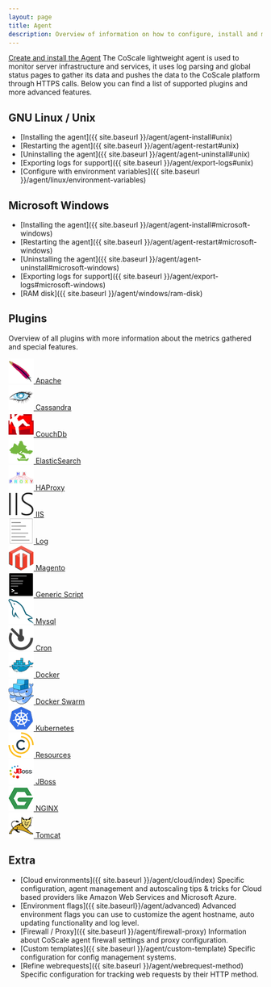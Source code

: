 ```yaml
---
layout: page
title: Agent
description: Overview of information on how to configure, install and maintain the CoScale agent.
---
```


<a href="{{ site.baseurl }}/agent/install" id="installation" class="btn btn-primary btn-lg pull-right">Create and install the Agent</a>
The CoScale lightweight agent is used to monitor server infrastructure and services, it uses log parsing and global status pages to gather its data and pushes the data to the CoScale platform through HTTPS calls. Below you can find a list of supported plugins and more advanced features.

## GNU Linux / Unix

* [Installing the agent]({{ site.baseurl }}/agent/agent-install#unix)
* [Restarting the agent]({{ site.baseurl }}/agent/agent-restart#unix)
* [Uninstalling the agent]({{ site.baseurl }}/agent/agent-uninstall#unix)
* [Exporting logs for support]({{ site.baseurl }}/agent/export-logs#unix)
* [Configure with environment variables]({{ site.baseurl }}/agent/linux/environment-variables)

## Microsoft Windows

* [Installing the agent]({{ site.baseurl }}/agent/agent-install#microsoft-windows)
* [Restarting the agent]({{ site.baseurl }}/agent/agent-restart#microsoft-windows)
* [Uninstalling the agent]({{ site.baseurl }}/agent/agent-uninstall#microsoft-windows)
* [Exporting logs for support]({{ site.baseurl }}/agent/export-logs#microsoft-windows)
* [RAM disk]({{ site.baseurl }}/agent/windows/ram-disk)

## Plugins
Overview of all plugins with more information about the metrics gathered and special features.

<div class="row">
    <div class="col-sm-3"><a href="{{ site.baseurl }}/agent/plugins/apache"><img src="/gfx/agent/apache.png" alt="Apache icon"> Apache</a></div>
    <div class="col-sm-3"><a href="{{ site.baseurl }}/agent/plugins/cassandra"><img src="/gfx/agent/cassandra.png" alt="Cassandra icon"> Cassandra</a></div>
    <div class="col-sm-3"><a href="{{ site.baseurl }}/agent/plugins/couchdb"><img src="/gfx/agent/couchdb.png" alt="CouchDb icon"> CouchDb</a></div>
    <div class="col-sm-3"><a href="{{ site.baseurl }}/agent/plugins/elasticsearch"><img src="/gfx/agent/elasticsearch.png" alt="ElasticSearch icon"> ElasticSearch</a></div>
    <div class="col-sm-3"><a href="{{ site.baseurl }}/agent/plugins/haproxy"><img src="/gfx/agent/haproxy.png" alt="HAProxy icon"> HAProxy</a></div>
    <div class="col-sm-3"><a href="{{ site.baseurl }}/agent/plugins/iis"><img src="/gfx/agent/iis.png" alt="IIS icon"> IIS</a></div>
    <div class="col-sm-3"><a href="{{ site.baseurl }}/agent/plugins/log"><img src="/gfx/agent/log_plugin.png" alt="Log icon"> Log</a></div>
    <div class="col-sm-3"><a href="{{ site.baseurl }}/agent/plugins/magento"><img src="/gfx/agent/magento.png" alt="Magento icon"> Magento</a></div>
    <div class="col-sm-3"><a href="{{ site.baseurl }}/custom-metrics/generic-script/index/"><img src="/gfx/agent/genericscript.png" alt="Script icon"> Generic Script</a></div>
    <div class="col-sm-3"><a href="{{ site.baseurl }}/agent/plugins/mysql"><img src="/gfx/agent/mysql.png" alt="Mysql icon"> Mysql</a></div>
    <div class="col-sm-3"><a href="{{ site.baseurl }}/agent/plugins/cron"><img src="/gfx/agent/CRON.png" alt="Cron icon"> Cron</a></div>
    <div class="col-sm-3"><a href="{{ site.baseurl }}/agent/plugins/docker"><img src="/gfx/agent/docker.png" alt="Docker icon"> Docker</a></div>
    <div class="col-sm-3"><a href="{{ site.baseurl }}/agent/plugins/docker-swarm"><img src="/gfx/agent/dockerswarm.png" alt="Docker icon"> Docker Swarm</a></div>
    <div class="col-sm-3"><a href="{{ site.baseurl }}/agent/plugins/kubernetes"><img src="/gfx/agent/kubernetes.png" alt="Kubernetes icon"> Kubernetes</a></div>
    <div class="col-sm-3"><a href="{{ site.baseurl }}/agent/plugins/resources"><img src="/gfx/agent/resources.png" alt="Resources icon"> Resources</a></div>
    <div class="col-sm-3"><a href="{{ site.baseurl }}/agent/plugins/jboss"><img src="/gfx/agent/jboss.png" alt="JBoss icon"> JBoss</a></div>
    <div class="col-sm-3"><a href="{{ site.baseurl }}/agent/plugins/nginx"><img src="/gfx/agent/nginx.png" alt="NGINX icon"> NGINX</a></div>
    <div class="col-sm-3"><a href="{{ site.baseurl }}/agent/plugins/tomcat"><img src="/gfx/agent/tomcat.png" alt="Tomcat icon"> Tomcat</a></div>
</div>

## Extra

* [Cloud environments]({{ site.baseurl }}/agent/cloud/index)
    Specific configuration, agent management and autoscaling tips & tricks for Cloud based providers like Amazon Web Services and Microsoft Azure.
* [Environment flags]({{ site.baseurl}}/agent/advanced)
    Advanced environment flags you can use to customize the agent hostname, auto updating functionality and log level.
* [Firewall / Proxy]({{ site.baseurl }}/agent/firewall-proxy)
    Information about CoScale agent firewall settings and proxy configuration.
* [Custom templates]({{ site.baseurl }}/agent/custom-template)
    Specific configuration for config management systems.
* [Refine webrequests]({{ site.baseurl }}/agent/webrequest-method)
    Specific configuration for tracking web requests by their HTTP method.
